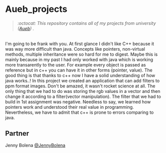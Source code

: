 # Aueb_projects
> ###### :octocat: This repository contains all of my projects from university ([Aueb](https://www.aueb.gr/)) .

I'm going to be frank with you. At first glance I didn't like C++ because it was way more difficult than java. Concepts like pointers, non-virtual methods, multiple inheritance were so hard for me to digest. Maybe this is mainly because in my past I had only worked with java which is working more transarently to the user. For example every object is passed as reference but in c++ you can have it in other forms (pointer, value). The good thing is that thanks to c++ now I have a solid understanding of how java works..!
In this project we created an application that can add filters to ppm format images. Don't be amazed, it wasn't rocket science at all. The only thing that we had to do was storing the rgb values in a vector and then change it according to a filter(vector manipulation). The filter that we had to build in 1st assignment was negative.
Needless to say, we learned how pointers work and understood their real value in programming. Nevertheless, we have to admit that c++ is prone to errors comparing to java.


## Partner
Jenny Bolena [@JennyBolena](https://github.com/jennybolena)
